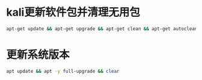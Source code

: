 # kali更新软件包并清理无用包
```bash
apt-get update && apt-get upgrade && apt-get clean && apt-get autoclean && clear
```
# 更新系统版本
```bash
apt update && apt -y full-upgrade && clear
```
